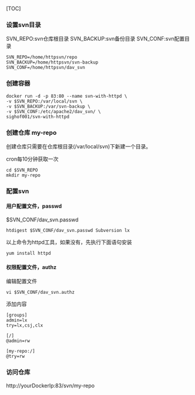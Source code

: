 [TOC]

### 设置svn目录
SVN_REPO:svn仓库根目录
SVN_BACKUP:svn备份目录
SVN_CONF:svn配置目录
```
SVN_REPO=/home/httpsvn/repo
SVN_BACKUP=/home/httpsvn/svn-backup
SVN_CONF=/home/httpsvn/dav_svn
```

### 创建容器
```
docker run -d -p 83:80 --name svn-with-httpd \
-v $SVN_REPO:/var/local/svn \
-v $SVN_BACKUP:/var/svn-backup \
-v $SVN_CONF:/etc/apache2/dav_svn/ \
sighof001/svn-with-httpd

```

### 创建仓库 my-repo
创建仓库只需要在仓库根目录(/var/local/svn)下新建一个目录。

cron每10分钟获取一次

```
cd $SVN_REPO
mkdir my-repo
```

### 配置svn
#### 用户配置文件，passwd
$SVN_CONF/dav_svn.passwd

```
htdigest $SVN_CONF/dav_svn.passwd Subversion lx
```

以上命令为httpd工具，如果没有，先执行下面语句安装

```
yum install httpd
```

#### 权限配置文件，authz
编辑配置文件
```
vi $SVN_CONF/dav_svn.authz
```

添加内容
```
[groups]
admin=lx
try=lx,csj,clx

[/]
@admin=rw

[my-repo:/]
@try=rw
```

### 访问仓库
http://yourDockerIp:83/svn/my-repo
